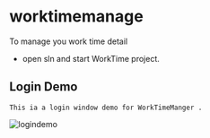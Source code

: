 # worktimemanage
To manage you work time detail 

- open sln and start WorkTime project.


## Login Demo
```
This ia a login window demo for WorkTimeManger .

```

![logindemo](https://raw.githubusercontent.com/d100000/worktimemanage/master/WorkTime/demo/logindemo.gif "logindemo")

